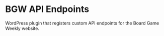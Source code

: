 # BGW API Endpoints
WordPress plugin that registers custom API endpoints for the Board Game
Weekly website.